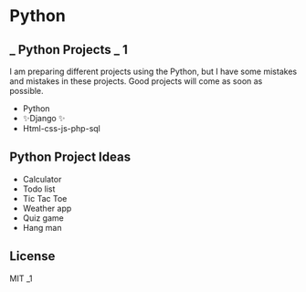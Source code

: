 # Python
## _ Python Projects _ 1


I am preparing different projects using the Python, but 
I have some mistakes and mistakes in these projects. Good projects 
will come as soon as possible.

- Python
- ✨Django ✨
- Html-css-js-php-sql

## Python Project Ideas

  - Calculator
  - Todo list
  - Tic Tac Toe
  - Weather app
  - Quiz game
  - Hang man





## License

MIT
_1
